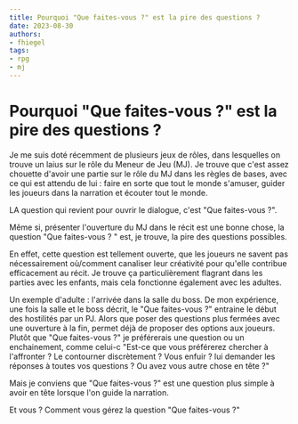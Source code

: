 ```yaml
---
title: Pourquoi "Que faites-vous ?" est la pire des questions ?
date: 2023-08-30
authors:
- fhiegel
tags:
- rpg
- mj
---
```

# Pourquoi "Que faites-vous ?" est la pire des questions ?

Je me suis doté récemment de plusieurs jeux de rôles, dans lesquelles on trouve un laius sur le rôle du Meneur de Jeu (MJ).
Je trouve que c'est assez chouette d'avoir une partie sur le rôle du MJ dans les règles de bases, 
avec ce qui est attendu de lui : faire en sorte que tout le monde s'amuser, guider les joueurs dans la narration et écouter tout le monde.

LA question qui revient pour ouvrir le dialogue, c'est "Que faites-vous ?".

Même si, présenter l'ouverture du MJ dans le récit est une bonne chose, la question "Que faites-vous ? " est, je trouve, la pire des questions possibles.

En effet, cette question est tellement ouverte, que les joueurs ne savent pas nécessairement où/comment canaliser leur créativité pour qu'elle contribue efficacement au récit. Je trouve ça particulièrement flagrant dans les parties avec les enfants, mais cela fonctionne également avec les adultes.

Un exemple d'adulte : l'arrivée dans la salle du boss. 
De mon expérience, une fois la salle et le boss décrit, le "Que faites-vous ?" entraine le début des hostilités par un PJ.
Alors que poser des questions plus fermées avec une ouverture à la fin, permet déjà de proposer des options aux joueurs.
Plutôt que "Que faites-vous ?" je préférerais une question ou un enchainement, comme celui-c "Est-ce que vous préférerez chercher à l'affronter ? Le contourner discrètement ? Vous enfuir ? lui demander les réponses à toutes vos questions ? Ou avez vous autre chose en tête ?"

Mais je conviens que "Que faites-vous ?" est une question plus simple à avoir en tête lorsque l'on guide la narration.

Et vous ? Comment vous gérez la question "Que faites-vous ?"